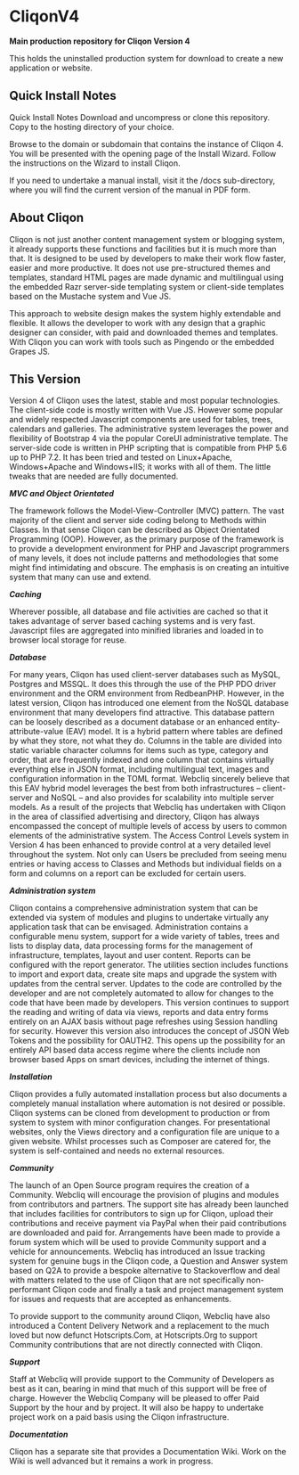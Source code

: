 # CliqonV4 #

**Main production repository for Cliqon Version 4**

This holds the uninstalled production system for download to create a new application or website.
## Quick Install Notes ##
Quick Install Notes Download and uncompress or clone this repository. Copy to the hosting directory of your choice.

Browse to the domain or subdomain that contains the instance of Cliqon 4. You will be presented with the opening page of the Install Wizard. Follow the instructions on the Wizard to install Cliqon.

If you need to undertake a manual install, visit it the /docs sub-directory, where you will find the current version of the manual in PDF form.
## About Cliqon ##
Cliqon is not just another content management system or blogging system, it already supports these functions and facilities but it is much more than that. It is designed to be used by developers to make their work flow faster, easier and more productive. It does not use pre-structured themes and templates, standard HTML pages are made dynamic and multilingual using the embedded Razr server-side templating system or client-side templates based on the Mustache system and Vue JS.

This approach to website design makes the system highly extendable and flexible. It allows the developer to work with any design that a graphic designer can consider, with paid and downloaded themes and templates. With Cliqon you can work with tools such as Pingendo or the embedded Grapes JS.
## This Version ##
Version 4 of Cliqon uses the latest, stable and most popular technologies. The client-side code is mostly written with Vue JS. However some popular and widely respected Javascript components are used for tables, trees, calendars and galleries. The administrative system leverages the power and flexibility of Bootstrap 4 via the popular CoreUI administrative template. The server-side code is written in PHP scripting that is compatible from PHP 5.6 up to PHP 7.2. It has been tried and tested on Linux+Apache, Windows+Apache and Windows+IIS; it works with all of them. The little tweaks that are needed are fully documented.

***MVC and Object Orientated***

The framework follows the Model-View-Controller (MVC) pattern. The vast majority of the client and server side coding belong to Methods within Classes. In that sense Cliqon can be described as Object Orientated Programming (OOP). However, as the primary purpose of the framework is to provide a development environment for PHP and Javascript programmers of many levels, it does not include patterns and methodologies that some might find intimidating and obscure. The emphasis is on creating an intuitive system that many can use and extend.

***Caching***

Wherever possible, all database and file activities are cached so that it takes advantage of server based caching systems and is very fast. Javascript files are aggregated into minified libraries and loaded in to browser local storage for reuse.

***Database***

For many years, Cliqon has used client-server databases such as MySQL, Postgres and MSSQL. It does this through the use of the PHP PDO driver environment and the ORM environment from RedbeanPHP. However, in the latest version, Cliqon has introduced one element from the NoSQL database environment that many developers find attractive. This database pattern can be loosely described as a document database or an enhanced entity-attribute-value (EAV) model. It is a hybrid pattern where tables are defined by what they store, not what they do. Columns in the table are divided into static variable character columns for items such as type, category and order, that are frequently indexed and one column that contains virtually everything else in JSON format, including multilingual text, images and configuration information in the TOML format. Webcliq sincerely believe that this EAV hybrid model leverages the best from both infrastructures – client-server and NoSQL – and also provides for scalability into multiple server models. As a result of the projects that Webcliq has undertaken with Cliqon in the area of classified advertising and directory, Cliqon has always encompassed the concept of multiple levels of access by users to common elements of the administrative system. The Access Control Levels system in Version 4 has been enhanced to provide control at a very detailed level throughout the system. Not only can Users be precluded from seeing menu entries or having access to Classes and Methods but individual fields on a form and columns on a report can be excluded for certain users.

***Administration system***

Cliqon contains a comprehensive administration system that can be extended via system of modules and plugins to undertake virtually any application task that can be envisaged. Administration contains a configurable menu system, support for a wide variety of tables, trees and lists to display data, data processing forms for the management of infrastructure, templates, layout and user content. Reports can be configured with the report generator. The utilities section includes functions to import and export data, create site maps and upgrade the system with updates from the central server. Updates to the code are controlled by the developer and are not completely automated to allow for changes to the code that have been made by developers. This version continues to support the reading and writing of data via views, reports and data entry forms entirely on an AJAX basis without page refreshes using Session handling for security. However this version also introduces the concept of JSON Web Tokens and the possibility for OAUTH2. This opens up the possibility for an entirely API based data access regime where the clients include non browser based Apps on smart devices, including the internet of things.

***Installation***

Cliqon provides a fully automated installation process but also documents a completely manual installation where automation is not desired or possible. Cliqon systems can be cloned from development to production or from system to system with minor configuration changes. For presentational websites, only the Views directory and a configuration file are unique to a given website. Whilst processes such as Composer are catered for, the system is self-contained and needs no external resources.

***Community***

The launch of an Open Source program requires the creation of a Community. Webcliq will encourage the provision of plugins and modules from contributors and partners. The support site has already been launched that includes facilities for contributors to sign up for Cliqon, upload their contributions and receive payment via PayPal when their paid contributions are downloaded and paid for. Arrangements have been made to provide a forum system which will be used to provide Community support and a vehicle for announcements. Webcliq has introduced an Issue tracking system for genuine bugs in the Cliqon code, a Question and Answer system based on Q2A to provide a bespoke alternative to Stackoverflow and deal with matters related to the use of Cliqon that are not specifically non-performant Cliqon code and finally a task and project management system for issues and requests that are accepted as enhancements.

To provide support to the community around Cliqon, Webcliq have also introduced a Content Delivery Network and a replacement to the much loved but now defunct Hotscripts.Com, at Hotscripts.Org to support Community contributions that are not directly connected with Cliqon.

***Support***

Staff at Webcliq will provide support to the Community of Developers as best as it can, bearing in mind that much of this support will be free of charge. However the Webcliq Company will be pleased to offer Paid Support by the hour and by project. It will also be happy to undertake project work on a paid basis using the Cliqon infrastructure.

***Documentation***

Cliqon has a separate site that provides a Documentation Wiki. Work on the Wiki is well advanced but it remains a work in progress.
